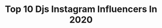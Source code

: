 ---
title: Top 10 Djs Instagram Influencers In 2020
description: >-
  Find top djs Instagram influencers in 2020. Most popular hashtags: #pioneerdj #reggaeton #dembow #gopro8.
platform: Instagram
profiles:
  - username: "djmireiadg"
    fullname: >-
      MIREIA DG 🦁
    location: "Spain"
    followers: 3916
    engagement: 1996
    commentsToLikes: 0.657571
    id: ck6tyef3l390q0j71v732qrcf
    verified: false
    hashtags: "#party, #greeneyes, #music, #longhair"
  - username: "raquelrodallegas"
    fullname: >-
      r a q q ⚡️
    location: "United Kingdom"
    followers: 2268
    engagement: 3243
    commentsToLikes: 0.100670
    id: ck5zthvko0fv50i145zxhbrap
    verified: false
    hashtags: ""
  - username: "danique.lx"
    fullname: >-
      Danique L
    location: ""
    followers: 8126
    engagement: 3326
    commentsToLikes: 0.051546
    id: ck8wfxytqgfnm0j7812200gmz
    verified: false
    hashtags: "#noticeme, #tiktoktraditions, #lgbt, #lesbian"
  - username: "iamkittens"
    fullname: >-
      KITTENS
    location: "United States"
    followers: 139707
    engagement: 470
    commentsToLikes: 0.024705
    id: ck134guk2wcm90i19ueqt4w9h
    verified: true
    hashtags: "#jamesonpartner, #jamesoncoldbrew, #beyourownicon, #ad"
  - username: "reggiomusic"
    fullname: >-
      REGGIO
    location: ""
    followers: 33587
    engagement: 367
    commentsToLikes: 0.054998
    id: ck0u7auyo46cj0i19gb18xlx6
    verified: false
    hashtags: "#readyfor2020, #2020, #deeplove"
  - username: "mayakarunna"
    fullname: >-
      Maya Karunna 🎤💃🎧💪🍏✈️
    location: "Mexico"
    followers: 218607
    engagement: 173
    commentsToLikes: 0.046154
    id: ck5cao22xds4h0i11nignizg0
    verified: true
    hashtags: "#arte, #tulum, #breathlessrivieracancun, #encasaconmayaykarenka"
  - username: "nicolapigini"
    fullname: >-
      NICOLA PIGINI
    location: "Italy"
    followers: 19000
    engagement: 288
    commentsToLikes: 0.064102
    id: ck5c0socktryj0i112dv3n31h
    verified: false
    hashtags: "#respiraquestalibert"
  - username: "kevin_kopp"
    fullname: >-
      Kevin Kopp
    location: "Argentina"
    followers: 19439
    engagement: 443
    commentsToLikes: 0.052403
    id: ck5cdtbrljqif0i11ewt2gggi
    verified: false
    hashtags: ""
  - username: "becomingdakota"
    fullname: >-
      Dakota (DJ)
    location: "United States"
    followers: 35075
    engagement: 928
    commentsToLikes: 0.011886
    id: ck0w2awoznftz0i195l3ic1vx
    verified: false
    hashtags: "#human, #transforbernie, #transisbeautiful, #2020goals"
  - username: "sergialesdj"
    fullname: >-
      𝙎𝙀𝙍𝙂𝙄 𝘼𝙇𝙀𝙎
    location: "Spain"
    followers: 7484
    engagement: 875
    commentsToLikes: 0.223117
    id: ck6ufsfe9yvbu0j71fmx5z03y
    verified: false
    hashtags: "#cuarentena, #mixing, #tech, #reggeton"
---